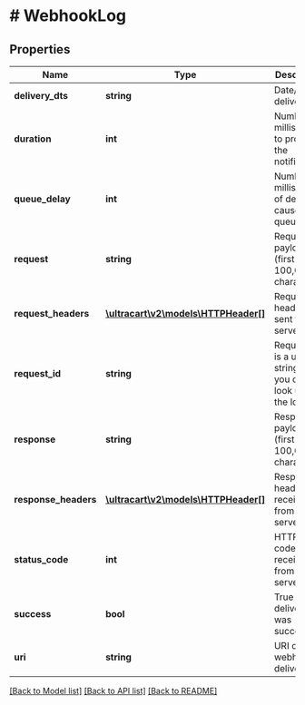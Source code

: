 # # WebhookLog

## Properties

Name | Type | Description | Notes
------------ | ------------- | ------------- | -------------
**delivery_dts** | **string** | Date/time of delivery | [optional]
**duration** | **int** | Number of milliseconds to process the notification | [optional]
**queue_delay** | **int** | Number of milliseconds of delay caused by queuing | [optional]
**request** | **string** | Request payload (first 100,000 characters) | [optional]
**request_headers** | [**\ultracart\v2\models\HTTPHeader[]**](HTTPHeader.md) | Request headers sent to the server | [optional]
**request_id** | **string** | Request id is a unique string that you can look up in the logs | [optional]
**response** | **string** | Response payload (first 100,000 characters) | [optional]
**response_headers** | [**\ultracart\v2\models\HTTPHeader[]**](HTTPHeader.md) | Response headers received from the server | [optional]
**status_code** | **int** | HTTP status code received from the server | [optional]
**success** | **bool** | True if the delivery was successful | [optional]
**uri** | **string** | URI of the webhook delivered to | [optional]

[[Back to Model list]](../../README.md#models) [[Back to API list]](../../README.md#endpoints) [[Back to README]](../../README.md)
